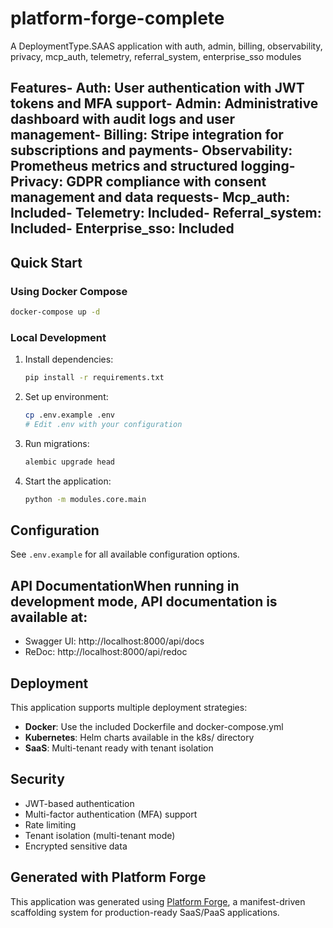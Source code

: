 # platform-forge-complete

A DeploymentType.SAAS application with auth, admin, billing, observability, privacy, mcp_auth, telemetry, referral_system, enterprise_sso modules

## Features- **Auth**: User authentication with JWT tokens and MFA support- **Admin**: Administrative dashboard with audit logs and user management- **Billing**: Stripe integration for subscriptions and payments- **Observability**: Prometheus metrics and structured logging- **Privacy**: GDPR compliance with consent management and data requests- **Mcp_auth**: Included- **Telemetry**: Included- **Referral_system**: Included- **Enterprise_sso**: Included
## Quick Start

### Using Docker Compose

```bash
docker-compose up -d
```

### Local Development

1. Install dependencies:
   ```bash
   pip install -r requirements.txt
   ```

2. Set up environment:
   ```bash
   cp .env.example .env
   # Edit .env with your configuration
   ```

3. Run migrations:
   ```bash
   alembic upgrade head
   ```

4. Start the application:
   ```bash
   python -m modules.core.main
   ```

## Configuration

See `.env.example` for all available configuration options.

## API DocumentationWhen running in development mode, API documentation is available at:
- Swagger UI: http://localhost:8000/api/docs
- ReDoc: http://localhost:8000/api/redoc
## Deployment

This application supports multiple deployment strategies:
- **Docker**: Use the included Dockerfile and docker-compose.yml
- **Kubernetes**: Helm charts available in the k8s/ directory
- **SaaS**: Multi-tenant ready with tenant isolation

## Security

- JWT-based authentication
- Multi-factor authentication (MFA) support
- Rate limiting
- Tenant isolation (multi-tenant mode)
- Encrypted sensitive data

## Generated with Platform Forge

This application was generated using [Platform Forge](https://github.com/yourusername/platform-forge), 
a manifest-driven scaffolding system for production-ready SaaS/PaaS applications.

